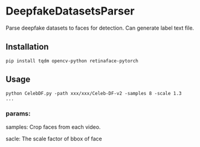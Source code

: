 # DeepfakeDatasetsParser
Parse deepfake datasets to faces for detection.
Can generate label text file.


## Installation

```
pip install tqdm opencv-python retinaface-pytorch
```

## Usage

```
python CelebDF.py -path xxx/xxx/Celeb-DF-v2 -samples 8 -scale 1.3
...
```
### params:
samples: Crop faces from each video.

sacle: The scale factor of bbox of face